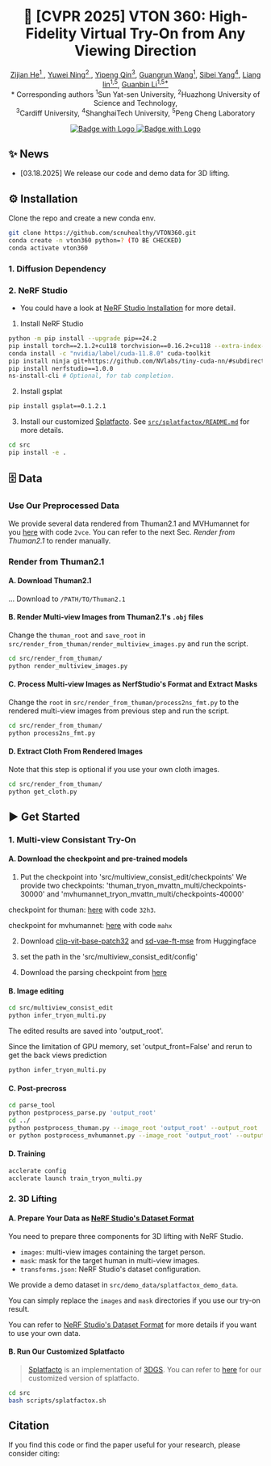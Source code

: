 <p align="center">
  
  <h1 align="center"><strong>🎥 [CVPR 2025] VTON 360: High-Fidelity Virtual Try-On from Any Viewing Direction</strong></h3>

<p align="center">
    <a href="https://github.com/scnuhealthy/" class="name-link" target="_blank">Zijian He<sup>1</sup> </a>,
    <a href="https://github.com/Thyme-git/" class="name-link" target="_blank">Yuwei Ning<sup>2</sup> </a>,
    <a href="https://scholar.google.com/citations?user=ojgWPpgAAAAJ&hl=zh-CN&oi=ao/" class="name-link" target="_blank">Yipeng Qin<sup>3</sup></a>,
    <a href="https://wanggrun.github.io/" class="name-link" target="_blank">Guangrun Wang<sup>1</sup></a>,
    <a href="https://scholar.google.com/citations?hl=zh-CN&user=4pg3rtYAAAAJ" class="name-link" target="_blank">Sibei Yang<sup>4</sup></a>,
    <a href="https://scholar.google.com/citations?user=Nav8m8gAAAAJ&hl=zh-CN&oi=ao" class="name-link" target="_blank">Liang lin<sup>1,5</sup></a>,
    <a href="http://guanbinli.com/" class="name-link" target="_blank">Guanbin Li<sup>1,5*</sup></a>
    <br>
    * Corresponding authors <sup>1</sup>Sun Yat-sen University, <sup>2</sup>Huazhong University of Science and Technology,
    <br>
    <sup>3</sup>Cardiff University, <sup>4</sup>ShanghaiTech University, <sup>5</sup>Peng Cheng Laboratory
</p>

<div align="center">

[![Badge with Logo](https://img.shields.io/badge/arXiv-2503.12165-red?logo=arxiv)
](https://arxiv.org/pdf/2503.12165)
[![Badge with Logo](https://img.shields.io/badge/Project-Page-blue?logo=homepage)](https://scnuhealthy.github.io/VTON360/)
</div>

## ✨ News
- [03.18.2025] We release our code and demo data for 3D lifting.

## ⚙️ Installation

Clone the repo and create a new conda env.
```bash
git clone https://github.com/scnuhealthy/VTON360.git
conda create -n vton360 python=? (TO BE CHECKED)
conda activate vton360
```


### 1. Diffusion Dependency

### 2. NeRF Studio

* You could have a look at [NeRF Studio Installation](https://docs.nerf.studio/quickstart/installation.html) for more detail.

1. Install NeRF Studio
```bash
python -m pip install --upgrade pip==24.2
pip install torch==2.1.2+cu118 torchvision==0.16.2+cu118 --extra-index-url https://download.pytorch.org/whl/cu118
conda install -c "nvidia/label/cuda-11.8.0" cuda-toolkit
pip install ninja git+https://github.com/NVlabs/tiny-cuda-nn/#subdirectory=bindings/torch
pip install nerfstudio==1.0.0
ns-install-cli # Optional, for tab completion.
```

2. Install gsplat
```bash
pip install gsplat==0.1.2.1
```

3. Install our customized [Splatfacto](https://docs.nerf.studio/nerfology/methods/splat.html). See [`src/splatfactox/README.md`](./splatfactox/README.md) for more details.
```bash
cd src
pip install -e .
```


## 🗄️ Data

### Use Our Preprocessed Data

We provide several data rendered from Thuman2.1 and MVHumannet for you [here](https://pan.baidu.com/s/1m1PCj8m-ewcW2uJKieiLyA) with code `2vce`. You can refer to the next Sec. *Render from Thuman2.1* to render manually.

### Render from Thuman2.1

#### A. Download Thuman2.1

... Download to `/PATH/TO/Thuman2.1`

#### B. Render Multi-view Images from Thuman2.1's `.obj` files

Change the `thuman_root` and `save_root` in `src/render_from_thuman/render_multiview_images.py` and run the script.

```bash
cd src/render_from_thuman/
python render_multiview_images.py
```

#### C. Process Multi-view Images as NerfStudio's Format and Extract Masks

Change the `root` in `src/render_from_thuman/process2ns_fmt.py` to the rendered multi-view images from previous step and run the script.

```bash
cd src/render_from_thuman/
python process2ns_fmt.py
```

#### D. Extract Cloth From Rendered Images

Note that this step is optional if you use your own cloth images.

```bash
cd src/render_from_thuman/
python get_cloth.py
```


## :arrow_forward: Get Started

### 1. Multi-view Consistant Try-On

#### A. Download the checkpoint and pre-trained models
1. Put the checkpoint into 'src/multiview_consist_edit/checkpoints'
We provide two checkpoints: 'thuman_tryon_mvattn_multi/checkpoints-30000' and 'mvhumannet_tryon_mvattn_multi/checkpoints-40000'

checkpoint for thuman: [here](https://pan.baidu.com/s/1SJH3QI30UKihOaU9owta5Q) with code `32h3`.

checkpoint for mvhumannet: [here](https://pan.baidu.com/s/1Onu7BIFzOppRSzO97ZmlmQ) with code `mahx`

2. Download [clip-vit-base-patch32](https://huggingface.co/openai/clip-vit-base-patch32) and [sd-vae-ft-mse](https://huggingface.co/diffusers/sd-vae-ft-mse) from Huggingface

3. set the path in the 'src/multiview_consist_edit/config'

4. Download the parsing checkpoint from [here](https://huggingface.co/spaces/yisol/IDM-VTON/tree/main/ckpt/humanparsing)

#### B. Image editing
```bash
cd src/multiview_consist_edit
python infer_tryon_multi.py
```
The edited results are saved into 'output_root'.

Since the limitation of GPU memory, set 'output_front=False' and rerun to get the back views prediction
```bash
python infer_tryon_multi.py
```

#### C. Post-precross
```bash
cd parse_tool
python postprocess_parse.py 'output_root'
cd ../
python postprocess_thuman.py --image_root 'output_root' --output_root 'output_post_root' 
or python postprocess_mvhumannet.py --image_root 'output_root' --output_root 'output_post_root' 
```

#### D. Training
```bash
acclerate config
acclerate launch train_tryon_multi.py
```

### 2. 3D Lifting

#### A. Prepare Your Data as [NeRF Studio's Dataset Format](https://docs.nerf.studio/quickstart/data_conventions.html#dataset-format)

You need to prepare three components for 3D lifting with NeRF Studio.

* `images`: multi-view images containing the target person.
* `mask`: mask for the target human in multi-view images.
* `transforms.json`: NeRF Studio's dataset configuration.

We provide a demo dataset in `src/demo_data/splatfactox_demo_data`. 

You can simply replace the `images` and `mask` directories if you use our try-on result.

You can refer to [NeRF Studio's Dataset Format](https://docs.nerf.studio/quickstart/data_conventions.html#dataset-format) for more details if you want to use your own data.

#### B. Run Our Customized Splatfacto

> [Splatfacto](https://docs.nerf.studio/nerfology/methods/splat.html) is an implementation of [3DGS](https://repo-sam.inria.fr/fungraph/3d-gaussian-splatting/). You can refer to [here](./src/splatfactox/README.md) for our customized version of splatfacto.


```bash
cd src
bash scripts/splatfactox.sh
```

## Citation
If you find this code or find the paper useful for your research, please consider citing:
```

```
